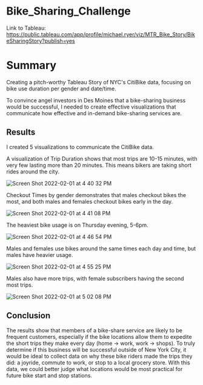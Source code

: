 # Bike_Sharing_Challenge
Link to Tableau: https://public.tableau.com/app/profile/michael.ryer/viz/MTR_Bike_Story/BikeSharingStory?publish=yes
# Summary
Creating a pitch-worthy Tableau Story of NYC's CitiBike data, focusing on bike use duration per gender and date/time. 

To convince angel investors in Des Moines that a bike-sharing business would be successful, I needed to create effective visualizations that communicate how effective and in-demand bike-sharing services are. 

## Results
I created 5 visualizations to communicate the CitiBike data. 

A visualization of Trip Duration shows that most trips are 10-15 minutes, with very few lasting more than 20 minutes. This means bikers are taking short rides around the city. 

![Screen Shot 2022-02-01 at 4 40 32 PM](https://user-images.githubusercontent.com/89936913/152074848-cb354821-c512-49ca-844e-e40c71a5075d.png)

Checkout Times by gender demonstrates that males checkout bikes the most, and both males and females checkout bikes early in the day. 

![Screen Shot 2022-02-01 at 4 41 08 PM](https://user-images.githubusercontent.com/89936913/152074898-40395a0d-ccb1-43c2-a314-938492e2114a.png)

The heaviest bike usage is on Thursday evening, 5-6pm. 

![Screen Shot 2022-02-01 at 4 46 54 PM](https://user-images.githubusercontent.com/89936913/152075423-00fc1fcc-3868-41a6-9937-56e76607a8d9.png)

Males and females use bikes around the same times each day and time, but males have heavier usage. 

![Screen Shot 2022-02-01 at 4 55 25 PM](https://user-images.githubusercontent.com/89936913/152076244-c1fdbbfe-5167-45e8-a6af-2a2eb96c575a.png)

Males also have more trips, with female subscribers having the second most trips. 

![Screen Shot 2022-02-01 at 5 02 08 PM](https://user-images.githubusercontent.com/89936913/152076860-6ccad6e4-ddf2-49b3-8045-e7750f468cbd.png)

## Conclusion
The results show that members of a bike-share service are likely to be frequent customers, especially if the bike locations allow them to expedite the short trips they make every day (home -> work, work -> shops). 
To truly determine if this business will be successful outside of New York City, it would be ideal to collect data on why these bike riders made the trips they did: a joyride, commute to work, or stop to a local grocery store. With this data, we could better judge what locations would be most practical for future bike start and stop stations. 
